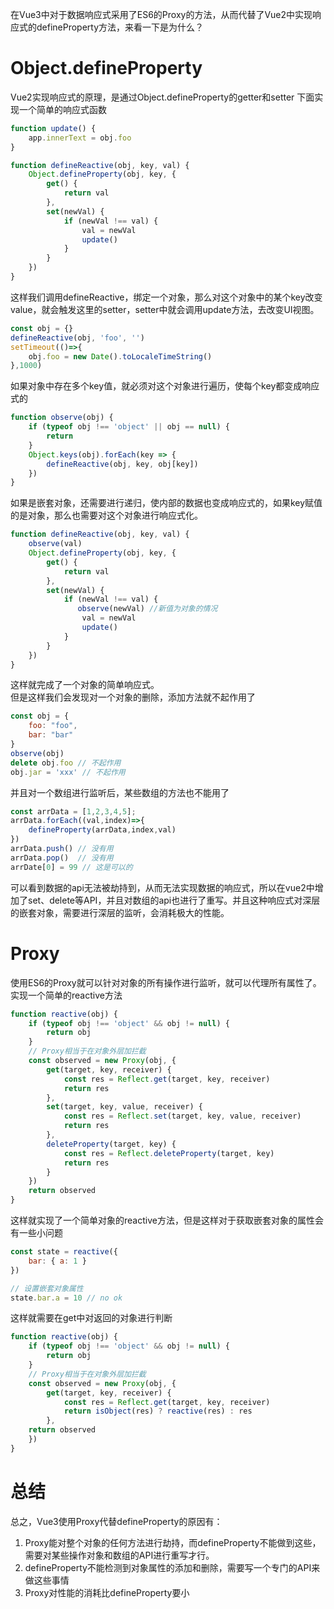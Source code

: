 在Vue3中对于数据响应式采用了ES6的Proxy的方法，从而代替了Vue2中实现响应式的defineProperty方法，来看一下是为什么？
# Object.defineProperty
Vue2实现响应式的原理，是通过Object.defineProperty的getter和setter
下面实现一个简单的响应式函数
```javascript
function update() {
    app.innerText = obj.foo
}

function defineReactive(obj, key, val) {
    Object.defineProperty(obj, key, {
        get() {
            return val
        },
        set(newVal) {
            if (newVal !== val) {
                val = newVal
                update()
            }
        }
    })
}
```
这样我们调用defineReactive，绑定一个对象，那么对这个对象中的某个key改变value，就会触发这里的setter，setter中就会调用update方法，去改变UI视图。
```javascript
const obj = {}
defineReactive(obj, 'foo', '')
setTimeout(()=>{
    obj.foo = new Date().toLocaleTimeString()
},1000)
```
如果对象中存在多个key值，就必须对这个对象进行遍历，使每个key都变成响应式的
```javascript
function observe(obj) {
    if (typeof obj !== 'object' || obj == null) {
        return
    }
    Object.keys(obj).forEach(key => {
        defineReactive(obj, key, obj[key])
    })
}
```
如果是嵌套对象，还需要进行递归，使内部的数据也变成响应式的，如果key赋值的是对象，那么也需要对这个对象进行响应式化。
```javascript
function defineReactive(obj, key, val) {
    observe(val)
    Object.defineProperty(obj, key, {
        get() {
            return val
        },
        set(newVal) {
            if (newVal !== val) {
               observe(newVal) //新值为对象的情况
                val = newVal
                update()
            }
        }
    })
}
```
这样就完成了一个对象的简单响应式。  
但是这样我们会发现对一个对象的删除，添加方法就不起作用了
```javascript
const obj = {
    foo: "foo",
    bar: "bar"
}
observe(obj)
delete obj.foo // 不起作用
obj.jar = 'xxx' // 不起作用
```
并且对一个数组进行监听后，某些数组的方法也不能用了
```javascript
const arrData = [1,2,3,4,5];
arrData.forEach((val,index)=>{
    defineProperty(arrData,index,val)
})
arrData.push() // 没有用
arrData.pop()  // 没有用
arrDate[0] = 99 // 这是可以的
```
可以看到数据的api无法被劫持到，从而无法实现数据的响应式，所以在vue2中增加了set、delete等API，并且对数组的api也进行了重写。并且这种响应式对深层的嵌套对象，需要进行深层的监听，会消耗极大的性能。
# Proxy
使用ES6的Proxy就可以针对对象的所有操作进行监听，就可以代理所有属性了。  
实现一个简单的reactive方法
```javascript
function reactive(obj) {
    if (typeof obj !== 'object' && obj != null) {
        return obj
    }
    // Proxy相当于在对象外层加拦截
    const observed = new Proxy(obj, {
        get(target, key, receiver) {
            const res = Reflect.get(target, key, receiver)
            return res
        },
        set(target, key, value, receiver) {
            const res = Reflect.set(target, key, value, receiver)
            return res
        },
        deleteProperty(target, key) {
            const res = Reflect.deleteProperty(target, key)
            return res
        }
    })
    return observed
}
```
这样就实现了一个简单对象的reactive方法，但是这样对于获取嵌套对象的属性会有一些小问题
```javascript
const state = reactive({
    bar: { a: 1 }
})

// 设置嵌套对象属性
state.bar.a = 10 // no ok
```
这样就需要在get中对返回的对象进行判断
```javascript
function reactive(obj) {
    if (typeof obj !== 'object' && obj != null) {
        return obj
    }
    // Proxy相当于在对象外层加拦截
    const observed = new Proxy(obj, {
        get(target, key, receiver) {
            const res = Reflect.get(target, key, receiver)
            return isObject(res) ? reactive(res) : res
        },
    return observed
    })
}
```
# 总结
总之，Vue3使用Proxy代替defineProperty的原因有：  
1. Proxy能对整个对象的任何方法进行劫持，而defineProperty不能做到这些，需要对某些操作对象和数组的API进行重写才行。
2. defineProperty不能检测到对象属性的添加和删除，需要写一个专门的API来做这些事情
3. Proxy对性能的消耗比defineProperty要小
